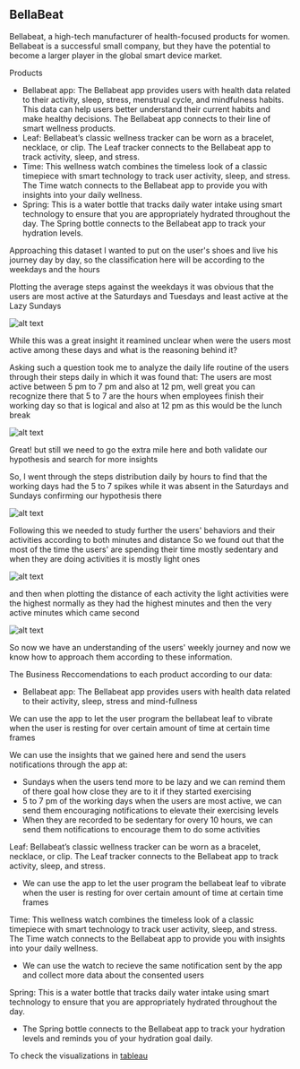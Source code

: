 ## BellaBeat
Bellabeat, a high-tech manufacturer of health-focused
products for women. Bellabeat is a successful small company, but they have the potential to become a larger player in the
global smart device market.

Products
* Bellabeat app: The Bellabeat app provides users with health data related to their activity, sleep, stress,
menstrual cycle, and mindfulness habits. This data can help users better understand their current habits and
make healthy decisions. The Bellabeat app connects to their line of smart wellness products.
* Leaf: Bellabeat’s classic wellness tracker can be worn as a bracelet, necklace, or clip. The Leaf tracker connects
to the Bellabeat app to track activity, sleep, and stress.
* Time: This wellness watch combines the timeless look of a classic timepiece with smart technology to track user
activity, sleep, and stress. The Time watch connects to the Bellabeat app to provide you with insights into your
daily wellness.
* Spring: This is a water bottle that tracks daily water intake using smart technology to ensure that you are
appropriately hydrated throughout the day. The Spring bottle connects to the Bellabeat app to track your
hydration levels.


Approaching this dataset I wanted to put on the user's shoes and live his journey day by day, so the classification here will be according to the weekdays and the hours


Plotting the average steps against the weekdays it was obvious that the users are most active at the Saturdays and Tuesdays and least active at the Lazy Sundays



![alt text](https://github.com/zyadbarghout/BellaBeat-/blob/master/images/avg%20steps%20daily.PNG)


While this was a great insight it reamined unclear when were the users most active among these days and what is the reasoning behind it?

Asking such a question took me to analyze the daily life routine of the users through their steps daily in which it was found that:
The users are most active between 5 pm to 7 pm and also at 12 pm, well great you can recognize there that 5 to 7 are the hours when employees finish their working day so that is logical
and also at 12 pm as this would be the lunch break 

![alt text](https://github.com/zyadbarghout/BellaBeat-/blob/master/images/steps%20avg%20hourly.PNG)

Great! but still we need to go the extra mile here and both validate our hypothesis and search for more insights

So, I went through the steps distribution daily by hours to find that the working days had the 5 to 7 spikes while it was absent in the Saturdays and Sundays confirming our hypothesis there

![alt text](https://github.com/zyadbarghout/BellaBeat-/blob/master/images/steps%20av%20daily%20by%20hours.PNG)

Following this we needed to study further the users' behaviors and their activities according to both minutes and distance
So we found out that the most of the time the users' are spending their time mostly sedentary and when they are doing activities it is mostly light ones


![alt text](https://github.com/zyadbarghout/BellaBeat-/blob/master/images/minutes%20distribution.PNG)


and then when plotting the distance of each activity the light activities were the highest normally as they had the highest minutes and then the very active minutes which came second 

![alt text](https://github.com/zyadbarghout/BellaBeat-/blob/master/images/distance%20distribution.PNG)

So now we have an understanding of the users' weekly journey and now we know how to approach them according to these information.

The Business Reccomendations to each product according to our data:

* Bellabeat app: The Bellabeat app provides users with health data related to their activity, sleep, stress and mind-fullness

We can use the app to let the user program the bellabeat leaf to vibrate when the user is resting for over certain amount of time at certain time frames

We can use the insights that we gained here and send the users notifications through the app at:
* Sundays when the users tend more to be lazy and we can remind them of there goal how close they are to it if they started exercising
* 5 to 7 pm of the working days when the users are most active, we can send them encouraging notifications to elevate their exercising levels
* When they are recorded to be sedentary for overy 10 hours, we can send them notifications to encourage them to do some activities


Leaf: Bellabeat’s classic wellness tracker can be worn as a bracelet, necklace, or clip. 
The Leaf tracker connects to the Bellabeat app to track activity, sleep, and stress.

* We can use the app to let the user program the bellabeat leaf to vibrate when the user is resting for over certain amount of time at certain time frames

Time: This wellness watch combines the timeless look of a classic timepiece with smart technology to track user
activity, sleep, and stress. The Time watch connects to the Bellabeat app to provide you with insights into your
daily wellness.

* We can use the watch to recieve the same notification sent by the app and collect more data about the consented users 

Spring: This is a water bottle that tracks daily water intake using smart technology to ensure that you are
appropriately hydrated throughout the day. 

* The Spring bottle connects to the Bellabeat app to track your hydration levels and reminds you of your hydration goal daily.

To check the visualizations in [tableau](https://public.tableau.com/app/profile/zyad3828/viz/BellabeatProjecct/Distancecoveredineachactivitymode#guest=n)
